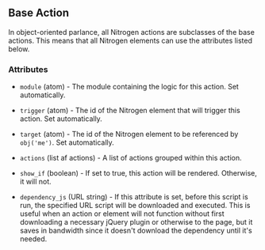 <!-- dash: Base Action | Event | ##:Section -->



## Base Action

  In object-oriented parlance, all Nitrogen actions are subclasses of the base
  actions. This means that all Nitrogen elements can use the attributes listed
  below.

### Attributes

   * `module` (atom) - The module containing the logic for this action. Set 
    automatically.

   * `trigger` (atom) - The id of the Nitrogen element that will trigger
    this action. Set automatically.

   * `target` (atom) - The id of the Nitrogen element to be referenced by
    `obj('me')`. Set automatically.

   * `actions` (list af actions) - A list of actions grouped within this
    action.

   * `show_if` (boolean) - If set to true, this action will be rendered.
    Otherwise, it will not.

   * `dependency_js` (URL string) - If this attribute is set, before this
    script is run, the specified URL script will be downloaded and executed.
    This is useful when an action or element will not function without first
    downloading a necessary jQuery plugin or otherwise to the page, but it saves
    in bandwidth since it doesn't download the dependency until it's needed.
